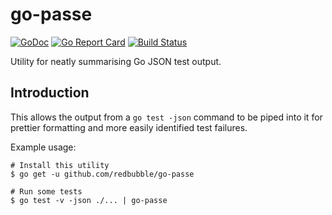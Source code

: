 # go-passe

[![GoDoc](https://godoc.org/github.com/redbubble/go-passe?status.svg)](https://godoc.org/github.com/redbubble/go-passe)
[![Go Report Card](https://goreportcard.com/badge/github.com/redbubble/go-passe)](https://goreportcard.com/report/github.com/redbubble/go-passe)
[![Build Status](https://travis-ci.org/redbubble/go-passe.svg?branch=master)](https://travis-ci.org/redbubble/go-passe)

Utility for neatly summarising Go JSON test output.

## Introduction

This allows the output from a `go test -json` command to be piped into it for
prettier formatting and more easily identified test failures.

Example usage:

```
# Install this utility
$ go get -u github.com/redbubble/go-passe

# Run some tests
$ go test -v -json ./... | go-passe
```
